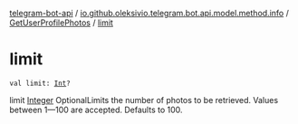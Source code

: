[telegram-bot-api](../../index.md) / [io.github.oleksivio.telegram.bot.api.model.method.info](../index.md) / [GetUserProfilePhotos](index.md) / [limit](./limit.md)

# limit

`val limit: `[`Int`](https://kotlinlang.org/api/latest/jvm/stdlib/kotlin/-int/index.html)`?`

limit [Integer](https://docs.oracle.com/javase/6/docs/api/java/lang/Integer.html) OptionalLimits the number of photos to be retrieved. Values between 1—100
are accepted. Defaults to 100.

